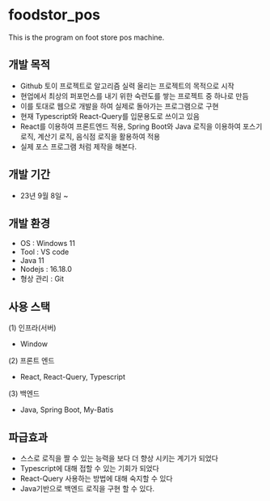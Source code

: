 # foodstor_pos
This is the program on foot store pos machine.

## 개발 목적
- Github 토이 프로젝트로 알고리즘 실력 올리는 프로젝트의 목적으로 시작
- 현업에서 최상의 퍼포먼스를 내기 위한 숙련도를 쌓는 프로젝트 중 하나로 만듬
- 이를 토대로 웹으로 개발을 하여 실제로 돌아가는 프로그램으로 구현
- 현재 Typescript와 React-Query를 입문용도로 쓰이고 있음
- React를 이용하여 프론트엔드 적용, Spring Boot와 Java 로직을 이용하여 포스기 로직, 계산기 로직, 음식점 로직을 활용하여 적용
- 실제 포스 프로그램 처럼 제작을 해본다.

## 개발 기간
- 23년 9월 8일 ~

## 개발 환경
- OS : Windows 11
- Tool : VS code
- Java 11
- Nodejs : 16.18.0
- 형상 관리 : Git

## 사용 스택
(1) 인프라(서버)
- Window

(2) 프론트 엔드
- React, React-Query, Typescript

(3) 백엔드
- Java, Spring Boot, My-Batis

## 파급효과
- 스스로 로직을 짤 수 있는 능력을 보다 더 향상 시키는 계기가 되었다
- Typescript에 대해 접할 수 있는 기회가 되었다
- React-Query 사용하는 방법에 대해 숙지할 수 있다
- Java기반으로 백엔드 로직을 구현 할 수 있다.
